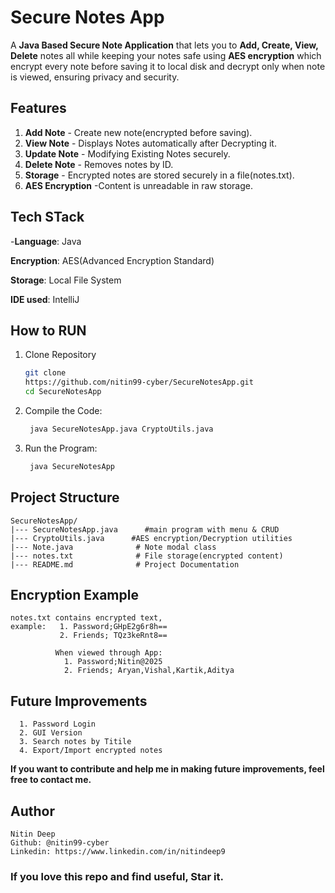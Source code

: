 # Secure Notes App 
A **Java Based Secure Note Application** that lets you to **Add, Create, View, Delete** notes all while keeping your notes safe using **AES encryption** which encrypt every note before saving it to local disk and decrypt only when note is viewed,
ensuring privacy and security.


## Features
1. **Add Note**  - Create new note(encrypted before saving).
2. **View Note** - Displays Notes automatically after Decrypting it.
3. **Update Note** - Modifying Existing Notes securely.
4. **Delete Note** - Removes notes by ID.
5. **Storage** - Encrypted notes are stored securely in a file(notes.txt).
6. **AES Encryption** -Content is unreadable in raw storage.


## Tech STack
  -**Language**: Java
  
  **Encryption**: AES(Advanced Encryption Standard)
  
  **Storage**: Local File System
  
  **IDE used**:  IntelliJ

## How to RUN
  1. Clone Repository
        ```bash
        git clone
        https://github.com/nitin99-cyber/SecureNotesApp.git
        cd SecureNotesApp
  2. Compile the Code:
       ```bash
        java SecureNotesApp.java CryptoUtils.java
     
  3. Run the Program:
     ```bash
      java SecureNotesApp


## Project Structure
    SecureNotesApp/
    |--- SecureNotesApp.java      #main program with menu & CRUD
    |--- CryptoUtils.java      #AES encryption/Decryption utilities
    |--- Note.java              # Note modal class
    |--- notes.txt              # File storage(encrypted content)
    |--- README.md              # Project Documentation



## Encryption Example
    notes.txt contains encrypted text,
    example:   1. Password;GHpE2g6r8h==
               2. Friends; TQz3keRnt8==

              When viewed through App:
                1. Password;Nitin@2025
                2. Friends; Aryan,Vishal,Kartik,Aditya

## Future Improvements
      1. Password Login
      2. GUI Version
      3. Search notes by Titile
      4. Export/Import encrypted notes

   **If you want to contribute and help me in making future improvements, feel free to contact me.**


## Author

    Nitin Deep
    Github: @nitin99-cyber
    Linkedin: https://www.linkedin.com/in/nitindeep9

### If you love this repo and find useful, Star it.
